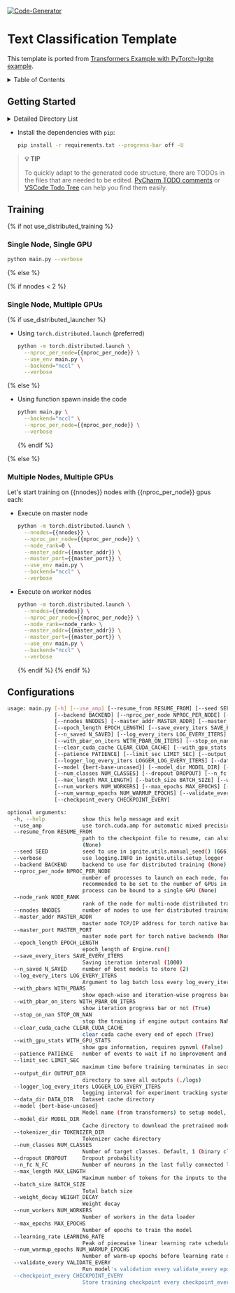 [![Code-Generator](https://badgen.net/badge/Template%20by/Code-Generator/ee4c2c?labelColor=eaa700)](https://github.com/pytorch-ignite/code-generator)

# Text Classification Template

This template is ported from [Transformers Example with PyTorch-Ignite example](https://github.com/pytorch/ignite/tree/master/examples/contrib/transformers).

<details>
<summary>
Table of Contents
</summary>

- [Getting Started](#getting-started)
- [Training](#training)
- [Configurations](#configurations)

</details>

## Getting Started

<details>
<summary>
Detailed Directory List
</summary>

```bash
image_classification
├── README.md
├── config.py
├── dataset.py
├── main.py
├── models.py
├── requirements.txt
├── test_all.py
├── trainers.py
└── utils.py
```

</details>

- Install the dependencies with `pip`:

  ```sh
  pip install -r requirements.txt --progress-bar off -U
  ```

> **💡 TIP**
>
> To quickly adapt to the generated code structure, there are TODOs in the files that are needed to be edited.
> [PyCharm TODO comments](https://www.jetbrains.com/help/pycharm/using-todo.html) or
> [VSCode Todo Tree](https://marketplace.visualstudio.com/items?itemName=Gruntfuggly.todo-tree)
> can help you find them easily.

## Training

{% if not use_distributed_training %}

### Single Node, Single GPU

```bash
python main.py --verbose
```

{% else %}

{% if nnodes < 2 %}

### Single Node, Multiple GPUs

{% if use_distributed_launcher %}

- Using `torch.distributed.launch` (preferred)

  ```bash
  python -m torch.distributed.launch \
    --nproc_per_node={{nproc_per_node}} \
    --use_env main.py \
    --backend="nccl" \
    --verbose
  ```

{% else %}

- Using function spawn inside the code

  ```bash
  python main.py \
    --backend="nccl" \
    --nproc_per_node={{nproc_per_node}} \
    --verbose
  ```

  {% endif %}

{% else %}

### Multiple Nodes, Multiple GPUs

Let's start training on {{nnodes}} nodes with {{nproc_per_node}} gpus each:

- Execute on master node

  ```bash
  python -m torch.distributed.launch \
    --nnodes={{nnodes}} \
    --nproc_per_node={{nproc_per_node}} \
    --node_rank=0 \
    --master_addr={{master_addr}} \
    --master_port={{master_port}} \
    --use_env main.py \
    --backend="nccl" \
    --verbose
  ```

- Execute on worker nodes

  ```bash
  python -m torch.distributed.launch \
    --nnodes={{nnodes}} \
    --nproc_per_node={{nproc_per_node}} \
    --node_rank=<node_rank> \
    --master_addr={{master_addr}} \
    --master_port={{master_port}} \
    --use_env main.py \
    --backend="nccl" \
    --verbose
  ```

  {% endif %}
  {% endif %}

## Configurations

```bash
usage: main.py [-h] [--use_amp] [--resume_from RESUME_FROM] [--seed SEED] [--verbose]
               [--backend BACKEND] [--nproc_per_node NPROC_PER_NODE] [--node_rank NODE_RANK]
               [--nnodes NNODES] [--master_addr MASTER_ADDR] [--master_port MASTER_PORT]
               [--epoch_length EPOCH_LENGTH] [--save_every_iters SAVE_EVERY_ITERS]
               [--n_saved N_SAVED] [--log_every_iters LOG_EVERY_ITERS] [--with_pbars WITH_PBARS]
               [--with_pbar_on_iters WITH_PBAR_ON_ITERS] [--stop_on_nan STOP_ON_NAN]
               [--clear_cuda_cache CLEAR_CUDA_CACHE] [--with_gpu_stats WITH_GPU_STATS]
               [--patience PATIENCE] [--limit_sec LIMIT_SEC] [--output_dir OUTPUT_DIR]
               [--logger_log_every_iters LOGGER_LOG_EVERY_ITERS] [--data_dir DATA_DIR]
               [--model {bert-base-uncased}] [--model_dir MODEL_DIR] [--tokenizer_dir TOKENIZER_DIR]
               [--num_classes NUM_CLASSES] [--dropout DROPOUT] [--n_fc N_FC]
               [--max_length MAX_LENGTH] [--batch_size BATCH_SIZE] [--weight_decay WEIGHT_DECAY]
               [--num_workers NUM_WORKERS] [--max_epochs MAX_EPOCHS] [--learning_rate LEARNING_RATE]
               [--num_warmup_epochs NUM_WARMUP_EPOCHS] [--validate_every VALIDATE_EVERY]
               [--checkpoint_every CHECKPOINT_EVERY]

optional arguments:
  -h, --help            show this help message and exit
  --use_amp             use torch.cuda.amp for automatic mixed precision
  --resume_from RESUME_FROM
                        path to the checkpoint file to resume, can also url starting with https
                        (None)
  --seed SEED           seed to use in ignite.utils.manual_seed() (666)
  --verbose             use logging.INFO in ignite.utils.setup_logger
  --backend BACKEND     backend to use for distributed training (None)
  --nproc_per_node NPROC_PER_NODE
                        number of processes to launch on each node, for GPU training this is
                        recommended to be set to the number of GPUs in your system so that each
                        process can be bound to a single GPU (None)
  --node_rank NODE_RANK
                        rank of the node for multi-node distributed training (None)
  --nnodes NNODES       number of nodes to use for distributed training (None)
  --master_addr MASTER_ADDR
                        master node TCP/IP address for torch native backends (None)
  --master_port MASTER_PORT
                        master node port for torch native backends (None)
  --epoch_length EPOCH_LENGTH
                        epoch_length of Engine.run()
  --save_every_iters SAVE_EVERY_ITERS
                        Saving iteration interval (1000)
  --n_saved N_SAVED     number of best models to store (2)
  --log_every_iters LOG_EVERY_ITERS
                        Argument to log batch loss every log_every_iters iterations. 0 to disable it
  --with_pbars WITH_PBARS
                        show epoch-wise and iteration-wise progress bars (False)
  --with_pbar_on_iters WITH_PBAR_ON_ITERS
                        show iteration progress bar or not (True)
  --stop_on_nan STOP_ON_NAN
                        stop the training if engine output contains NaN/inf values (True)
  --clear_cuda_cache CLEAR_CUDA_CACHE
                        clear cuda cache every end of epoch (True)
  --with_gpu_stats WITH_GPU_STATS
                        show gpu information, requires pynvml (False)
  --patience PATIENCE   number of events to wait if no improvement and then stop the training (None)
  --limit_sec LIMIT_SEC
                        maximum time before training terminates in seconds (None)
  --output_dir OUTPUT_DIR
                        directory to save all outputs (./logs)
  --logger_log_every_iters LOGGER_LOG_EVERY_ITERS
                        logging interval for experiment tracking system (100)
  --data_dir DATA_DIR   Dataset cache directory
  --model {bert-base-uncased}
                        Model name (from transformers) to setup model, tokenize and config to train
  --model_dir MODEL_DIR
                        Cache directory to download the pretrained model
  --tokenizer_dir TOKENIZER_DIR
                        Tokenizer cache directory
  --num_classes NUM_CLASSES
                        Number of target classes. Default, 1 (binary classification)
  --dropout DROPOUT     Dropout probability
  --n_fc N_FC           Number of neurons in the last fully connected layer
  --max_length MAX_LENGTH
                        Maximum number of tokens for the inputs to the transformer model
  --batch_size BATCH_SIZE
                        Total batch size
  --weight_decay WEIGHT_DECAY
                        Weight decay
  --num_workers NUM_WORKERS
                        Number of workers in the data loader
  --max_epochs MAX_EPOCHS
                        Number of epochs to train the model
  --learning_rate LEARNING_RATE
                        Peak of piecewise linear learning rate scheduler
  --num_warmup_epochs NUM_WARMUP_EPOCHS
                        Number of warm-up epochs before learning rate decay
  --validate_every VALIDATE_EVERY
                        Run model's validation every validate_every epochs
  --checkpoint_every CHECKPOINT_EVERY
                        Store training checkpoint every checkpoint_every iterations
```
